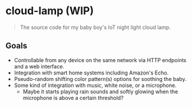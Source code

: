 # cloud-lamp (WIP)

> The source code for my baby boy's IoT night light cloud lamp.

## Goals

* Controllable from any device on the same network via HTTP endpoints and a web
		interface.
* Integration with smart home systems including Amazon's Echo.
* Pseudo-random shifting color pattern(s) options for soothing the baby.
* Some kind of integration with music, white noise, or a microphone.
	* Maybe it starts playing rain sounds and softly glowing when the microphone
			is above a certain threshold?
